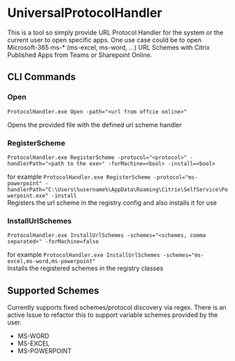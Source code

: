 # UniversalProtocolHandler

This is a tool so simply provide URL Protocol Handler for the system or the current user to open specific apps.
One use case could be to open Microsoft-365 ms-* (ms-excel, ms-word, ...) URL Schemes with Citrix Published Apps from Teams or Sharepoint Online.

## CLI Commands

### Open

```ProtocolHandler.exe Open -path="<url from offcie online>"```
  
Opens the provided file with the defined url scheme handler
  
### RegisterScheme

```ProtocolHandler.exe RegisterScheme -protocol="<protocol>" -handlerPath="<path to the exe>" -forMachine=<bool> -install=<bool>```

for example ```ProtocolHandler.exe RegisterScheme -protocol="ms-powerpoint" -handlerPath="C:\Users\%username%\AppData\Roaming\Citrix\SelfService\Powerpoint.exe" -install```  
Registers the url scheme in the registry config and also installs it for use

### InstallUrlSchemes

```ProtocolHandler.exe InstallUrlSchemes -schemes="<schemes, comma separated>" -forMachine=false```

for example ```ProtocolHandler.exe InstallUrlSchemes -schemes="ms-excel,ms-word,ms-powerpoint"```  
Installs the registered schemes in the registry classes

## Supported Schemes

Currently supports fixed schemes/protocol discovery via regex. There is an active Issue to refactor this to support variable schemes provided by the user.

* MS-WORD
* MS-EXCEL
* MS-POWERPOINT

